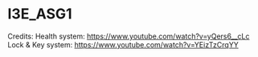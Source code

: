 # I3E_ASG1


Credits: 
Health system: https://www.youtube.com/watch?v=yQers6__cLc
Lock & Key system: https://www.youtube.com/watch?v=YEizTzCrqYY